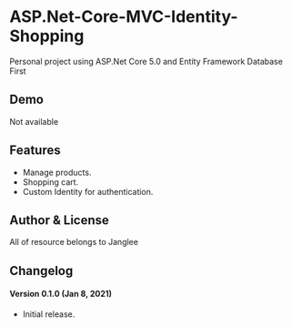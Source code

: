 # ASP.Net-Core-MVC-Identity-Shopping #

Personal project using ASP.Net Core 5.0 and Entity Framework Database First

## Demo ##
Not available

## Features ##
- Manage products.
- Shopping cart.
- Custom Identity for authentication.

## Author & License
All of resource belongs to Janglee


## Changelog ##
#### Version 0.1.0 (Jan 8, 2021) ####
- Initial release.
